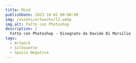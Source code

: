 ```yaml
---
title: Mind
publishDate: 2023-10-02 00:00:00
img: /assets/artworks/l2.webp
img_alt: Fatto con Photoshop
description: |
  Fatto con Photoshop - Disegnato da Davide Di Marsilio
tags:
  - Artwork
  - Silhouette
  - Spazio Negativo
---
```

